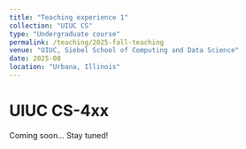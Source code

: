 ```yaml
---
title: "Teaching experience 1"
collection: "UIUC CS"
type: "Undergraduate course"
permalink: /teaching/2025-fall-teaching
venue: "UIUC, Siebel School of Computing and Data Science"
date: 2025-08
location: "Urbana, Illinois"
---
```



UIUC CS-4xx
======
Coming soon... Stay tuned!
